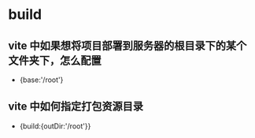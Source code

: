 # build

## vite 中如果想将项目部署到服务器的根目录下的某个文件夹下，怎么配置

- {base:'/root'}

## vite 中如何指定打包资源目录

- {build:{outDir:'/root'}}
